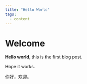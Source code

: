 ```yaml
---
title: "Hello World"
tags:
  - content
---
```


# Welcome
**Hello world**, this is the first blog post.

Hope it works.

你好，欢迎。